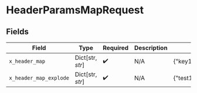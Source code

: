# HeaderParamsMapRequest


## Fields

| Field                             | Type                              | Required                          | Description                       | Example                           |
| --------------------------------- | --------------------------------- | --------------------------------- | --------------------------------- | --------------------------------- |
| `x_header_map`                    | Dict[str, *str*]                  | :heavy_check_mark:                | N/A                               | {"key1":"value1","key2":"value2"} |
| `x_header_map_explode`            | Dict[str, *str*]                  | :heavy_check_mark:                | N/A                               | {"test1":"val1","test2":"val2"}   |